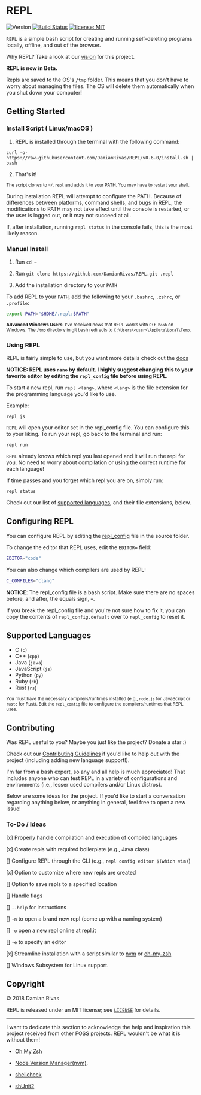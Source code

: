 # REPL

![Version](https://img.shields.io/github/tag/DamianRivas/REPL.svg?label=release)
[![Build Status](https://travis-ci.com/repl-cli/REPL.svg?branch=master)](https://travis-ci.com/repl-cli/REPL)
[![license: MIT](https://img.shields.io/badge/license-MIT-blue.svg)](https://opensource.org/licenses/MIT)

`REPL` is a simple bash script for creating and running self-deleting programs locally, offline, and out of the browser.

Why REPL? Take a look at our [vision](VISION.md) for this project.

**REPL is now in Beta.**

Repls are saved to the OS's `/tmp` folder. This means that you don't have to worry about managing the files. The OS will delete them automatically when you shut down your computer!

## Getting Started

### Install Script ( Linux/macOS )

1. REPL is installed through the terminal with the following command:

```
curl -o- https://raw.githubusercontent.com/DamianRivas/REPL/v0.6.0/install.sh | bash
```

2. That's it!

<sub>The script clones to `~/.repl` and adds it to your PATH. You may have to restart your shell.</sub>

During installation REPL will attempt to configure the PATH. Because of differences between platforms, command shells, and bugs in REPL, the modifications to PATH may not take effect until the console is restarted, or the user is logged out, or it may not succeed at all.

If, after installation, running `repl status` in the console fails, this is the most likely reason.

### Manual Install

1. Run `cd ~`

2. Run `git clone https://github.com/DamianRivas/REPL.git .repl`

3. Add the installation directory to your `PATH`

To add REPL to your `PATH`, add the following to your `.bashrc`, `.zshrc`, or `.profile`:

```bash
export PATH="$HOME/.repl:$PATH"
```

<sub>**Advanced Windows Users**: I've received news that REPL works with `Git Bash` on Windows. The `/tmp` directory in git bash redirects to `C:\Users\<user>\AppData\Local\Temp`.</sub>

### Using REPL

REPL is fairly simple to use, but you want more details check out the [docs](docs/)

**NOTICE: REPL uses `nano` by default. I highly suggest changing this to your favorite editor by editing the `repl_config` file before using REPL.**

To start a new repl, run `repl <lang>`, where `<lang>` is the file extension for the programming language you'd like to use.

Example:

```
repl js
```

`REPL` will open your editor set in the repl_config file. You can configure this to your liking. To run your repl, go back to the terminal and run:

```
repl run
```

`REPL` already knows which repl you last opened and it will run the repl for you. No need to worry about compilation or using the correct runtime for each language!

If time passes and you forget which repl you are on, simply run:

```
repl status
```

Check out our list of [supported languages](#supported-languages), and their file extensions, below.

## Configuring REPL

You can configure REPL by editing the [repl_config](repl_config) file in the source folder.

To change the editor that REPL uses, edit the `EDITOR=` field:

```bash
EDITOR="code"
```

You can also change which compilers are used by REPL:

```bash
C_COMPILER="clang"
```

**NOTICE**: The repl_config file is a bash script. Make sure there are no spaces before, and after, the equals sign, `=`.

If you break the repl_config file and you're not sure how to fix it, you can copy the contents of `repl_config.default` over to `repl_config` to reset it.

## Supported Languages

[//]: # "COMMENT: When editing, the list below must be kept in alphabetical order"

- C (`c`)
- C++ (`cpp`)
- Java (`java`)
- JavaScript (`js`)
- Python (`py`)
- Ruby (`rb`)
- Rust (`rs`)

<sub>You must have the necessary compilers/runtimes installed (e.g., `node.js` for JavaScript or `rustc` for Rust). Edit the `repl_config` file to configure the compilers/runtimes that REPL uses.</sub>

## Contributing

Was REPL useful to you? Maybe you just like the project? Donate a star :)

Check out our [Contributing Guidelines](CONTRIBUTING.md) if you'd like to help out with the project (including adding new language support!).

I'm far from a bash expert, so any and all help is much appreciated! That includes anyone who can test REPL in a variety of configurations and environments (i.e., lesser used compilers and/or Linux distros).

Below are some ideas for the project. If you'd like to start a conversation regarding anything below, or anything in general, feel free to open a new issue!

### To-Do / Ideas

[x] Properly handle compilation and execution of compiled languages

[x] Create repls with required boilerplate (e.g., Java class)

[] Configure REPL through the CLI (e.g., `repl config editor $(which vim)`)

[x] Option to customize where new repls are created

[] Option to save repls to a specified location

[] Handle flags

[] `--help` for instructions

[] `-n` to open a brand new repl (come up with a naming system)

[] `-o` open a new repl online at repl.it

[] `-e` to specify an editor

[x] Streamline installation with a script similar to [nvm](https://github.com/creationix/nvm) or [oh-my-zsh](https://github.com/robbyrussell/oh-my-zsh)

[] Windows Subsystem for Linux support.

## Copyright

© 2018 Damian Rivas

REPL is released under an MIT license; see [`LICENSE`](LICENSE) for details.

---

I want to dedicate this section to acknowledge the help and inspiration this project received from other FOSS projects. REPL wouldn't be what it is without them!

- [Oh My Zsh](https://github.com/robbyrussell/oh-my-zsh)

- [Node Version Manager(nvm)](https://github.com/creationix/nvm).

- [shellcheck](https://www.shellcheck.net/)

- [shUnit2](https://github.com/kward/shunit2/)
